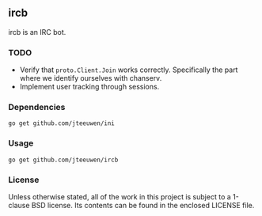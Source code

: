 ## ircb

ircb is an IRC bot.


### TODO

* Verify that `proto.Client.Join` works correctly.
  Specifically the part where we identify ourselves with chanserv.
* Implement user tracking through sessions.


### Dependencies

    go get github.com/jteeuwen/ini


### Usage

    go get github.com/jteeuwen/ircb


### License

Unless otherwise stated, all of the work in this project is subject to a
1-clause BSD license. Its contents can be found in the enclosed LICENSE file.

